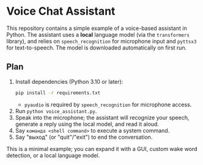 # Voice Chat Assistant

This repository contains a simple example of a voice-based assistant in Python.
The assistant uses a **local** language model (via the `transformers` library),
and relies on `speech_recognition` for microphone input and `pyttsx3` for
text-to-speech. The model is downloaded automatically on first run.

## Plan

1. Install dependencies (Python 3.10 or later):
   ```bash
   pip install -r requirements.txt
   ```
   - `pyaudio` is required by `speech_recognition` for microphone access.
2. Run `python voice_assistant.py`.
3. Speak into the microphone; the assistant will recognize your speech,
   generate a reply using the local model, and read it aloud.
4. Say `команда <shell command>` to execute a system command.
5. Say "выход" (or "quit"/"exit") to end the conversation.

This is a minimal example; you can expand it with a GUI,
custom wake word detection, or a local language model.
